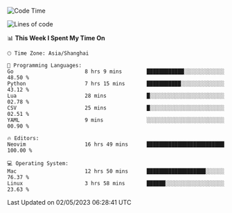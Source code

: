 <!--START_SECTION:waka-->
![Code Time](http://img.shields.io/badge/Code%20Time-1%2C334%20hrs%2019%20mins-blue)

![Lines of code](https://img.shields.io/badge/From%20Hello%20World%20I%27ve%20Written-269.5%20thousand%20lines%20of%20code-blue)

📊 **This Week I Spent My Time On** 

```text
🕑︎ Time Zone: Asia/Shanghai

💬 Programming Languages: 
Go                       8 hrs 9 mins        ████████████░░░░░░░░░░░░░   48.50 % 
Python                   7 hrs 15 mins       ███████████░░░░░░░░░░░░░░   43.12 % 
Lua                      28 mins             █░░░░░░░░░░░░░░░░░░░░░░░░   02.78 % 
CSV                      25 mins             █░░░░░░░░░░░░░░░░░░░░░░░░   02.51 % 
YAML                     9 mins              ░░░░░░░░░░░░░░░░░░░░░░░░░   00.90 % 

🔥 Editors: 
Neovim                   16 hrs 49 mins      █████████████████████████   100.00 % 

💻 Operating System: 
Mac                      12 hrs 50 mins      ███████████████████░░░░░░   76.37 % 
Linux                    3 hrs 58 mins       ██████░░░░░░░░░░░░░░░░░░░   23.63 % 
```


 Last Updated on 02/05/2023 06:28:41 UTC
<!--END_SECTION:waka-->
